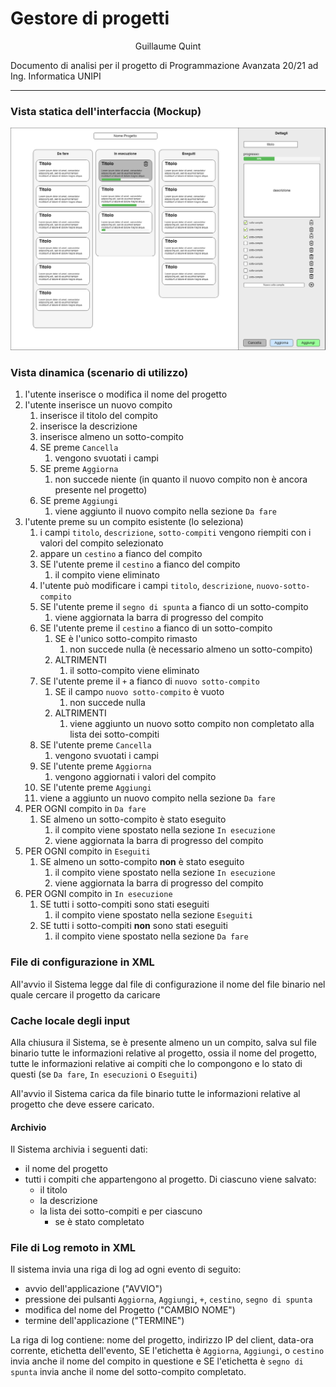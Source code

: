# Gestore di progetti

<p style="text-align: center;">Guillaume Quint</p>

Documento di analisi per il progetto di Programmazione Avanzata 20/21 ad Ing. Informatica UNIPI

---

### Vista statica dell'interfaccia (Mockup)

![Vista Statica](VistaStatica.png)

### Vista dinamica (scenario di utilizzo)

1. l'utente inserisce o modifica il nome del progetto
2. l'utente inserisce un nuovo compito
   1. inserisce il titolo del compito
   2. inserisce la descrizione
   3. inserisce almeno un sotto-compito
   4. SE preme `Cancella` 
      1. vengono svuotati i campi
   5. SE preme `Aggiorna`
      1. non succede niente (in quanto il nuovo compito non è ancora presente nel progetto)
   6. SE preme `Aggiungi`
      1. viene aggiunto il nuovo compito nella sezione `Da fare`
3. l'utente preme su un compito esistente (lo seleziona)
   1. i campi `titolo`, `descrizione`, `sotto-compiti` vengono riempiti con i valori del compito selezionato
   2. appare un `cestino` a fianco del compito
   3. SE l'utente preme il `cestino` a fianco del compito
      1. il compito viene eliminato
   4. l'utente può modificare i campi `titolo`, `descrizione`, `nuovo-sotto-compito`
   5. SE l'utente preme il `segno di spunta` a fianco di un sotto-compito
      1. viene aggiornata la barra di progresso del compito
   6. SE l'utente preme il `cestino` a fianco di un sotto-compito
      1. SE è l'unico sotto-compito rimasto
         1. non succede nulla (è necessario almeno un sotto-compito)
      2. ALTRIMENTI
         1. il sotto-compito viene eliminato
   7. SE l'utente preme il `+` a fianco di `nuovo sotto-compito`
      1. SE il campo `nuovo sotto-compito` è vuoto
         1. non succede nulla
      2. ALTRIMENTI
         1. viene aggiunto un nuovo sotto compito non completato alla lista dei sotto-compiti
   8. SE l'utente preme `Cancella`
      1. vengono svuotati i campi
   9. SE l'utente preme `Aggiorna`
      1. vengono aggiornati i valori del compito
   10. SE l'utente preme `Aggiungi`
      1. viene a aggiunto un nuovo compito nella sezione `Da fare`
4. PER OGNI compito in `Da fare`
   1. SE almeno un sotto-compito è stato eseguito
      1. il compito viene spostato nella sezione `In esecuzione`
      2. viene aggiornata la barra di progresso del compito
5. PER OGNI compito in `Eseguiti`
   1. SE almeno un sotto-compito **non** è stato eseguito
      1. il compito viene spostato nella sezione `In esecuzione`
      2. viene aggiornata la barra di progresso del compito 
6. PER OGNI compito in `In esecuzione`
   1. SE tutti i sotto-compiti sono stati eseguiti
      1. il compito viene spostato nella sezione `Eseguiti`
   2. SE tutti i sotto-compiti **non** sono stati eseguiti
      1. il compito viene spostato nella sezione `Da fare`

### File di configurazione in XML

All'avvio il Sistema legge dal file di configurazione il nome del file binario nel quale cercare il progetto da caricare

### Cache locale degli input

Alla chiusura il Sistema, se è presente almeno un un compito, salva sul file binario tutte le informazioni relative al progetto, ossia il nome del progetto, tutte le informazioni relative ai compiti che lo compongono e lo stato di questi (se `Da fare`, `In esecuzioni` o `Eseguiti`)

All'avvio il Sistema carica da file binario tutte le informazioni relative al progetto che deve essere caricato.

#### Archivio

Il Sistema archivia i seguenti dati:

- il nome del progetto
- tutti i compiti che appartengono al progetto. Di ciascuno viene salvato:
  - il titolo
  - la descrizione
  - la lista dei sotto-compiti e per ciascuno
    - se è stato completato

### File di Log remoto in XML

Il sistema invia una riga di log ad ogni evento di seguito:

- avvio dell'applicazione ("AVVIO")
- pressione dei pulsanti `Aggiorna`, `Aggiungi`, `+`, `cestino`, `segno di spunta`
- modifica del nome del Progetto ("CAMBIO NOME")
- termine dell'applicazione ("TERMINE")

La riga di log contiene: nome del progetto, indirizzo IP del client, data-ora corrente, etichetta dell'evento, SE l'etichetta è `Aggiorna`, `Aggiungi`, o `cestino` invia anche il nome del compito in questione e SE l'etichetta è `segno di spunta` invia anche il nome del sotto-compito completato.

